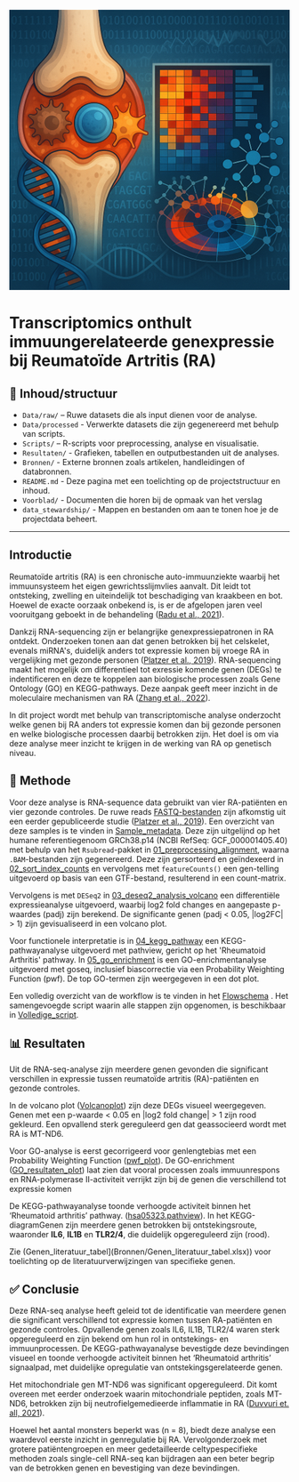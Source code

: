 <p align="center">
  <img src="Voorblad/Reuma_voorblad.png" alt="Voorblad" width="600"/>
</p>

# Transcriptomics onthult immuungerelateerde genexpressie bij Reumatoïde Artritis (RA)

## 📁 Inhoud/structuur

- `Data/raw/` – Ruwe datasets die als input dienen voor de analyse. 
- `Data/processed` - Verwerkte datasets die zijn gegenereerd met behulp van scripts.
- `Scripts/` – R-scripts voor preprocessing, analyse en visualisatie.
- `Resultaten/` - Grafieken, tabellen en outputbestanden uit de analyses.
- `Bronnen/` - Externe bronnen zoals artikelen, handleidingen of databronnen. 
- `README.md` - Deze pagina met een toelichting op de projectstructuur en inhoud.
- `Voorblad/` - Documenten die horen bij de opmaak van het verslag
- `data_stewardship/` - Mappen en bestanden om aan te tonen hoe je de projectdata beheert.

---
## Introductie 

Reumatoïde artritis (RA) is een chronische auto-immuunziekte waarbij het immuunsysteem het eigen gewrichtsslijmvlies aanvalt. Dit leidt tot ontsteking, zwelling en uiteindelijk tot beschadiging van kraakbeen en bot. Hoewel de exacte oorzaak onbekend is, is er de afgelopen jaren veel vooruitgang geboekt in de behandeling ([Radu et al., 2021](Bronnen/Radu_2021_RA_management.pdf)).

Dankzij RNA-sequencing zijn er belangrijke genexpressiepatronen in RA ontdekt. Onderzoeken tonen aan dat genen betrokken bij het celskelet, evenals miRNA's, duidelijk anders tot expressie komen bij vroege RA in vergelijking met gezonde personen ([Platzer et al., 2019](Bronnen/Platzer_2019_RA_gene_expression.pdf)). RNA-sequencing maakt het mogelijk om differentieel tot exressie komende genen (DEGs) te indentificeren en deze te koppelen aan biologische processen zoals Gene Ontology (GO) en KEGG-pathways. Deze aanpak geeft meer inzicht in de moleculaire mechanismen van RA ([Zhang et al., 2022](Bronnen/Zhang_2022_RNA_sequencing.pdf)).

In dit project wordt met behulp van transcriptomische analyse onderzocht welke genen bij RA anders tot expressie komen dan bij gezonde personen en welke biologische processen daarbij betrokken zijn. Het doel is om via deze analyse meer inzicht te krijgen in de werking van RA op genetisch niveau.


## 🔬 Methode

Voor deze analyse is RNA-sequence data gebruikt van vier RA-patiënten en vier gezonde controles. De ruwe reads [FASTQ-bestanden](Data/Raw) zijn afkomstig uit een eerder gepubliceerde studie ([Platzer et al., 2019](Bronnen/Platzer_2019_RA_gene_expression.pdf)). Een overzicht van deze samples is te vinden in [Sample_metadata](Data/Raw/sample_metadata_table_RA.png). Deze zijn uitgelijnd op het humane referentiegenoom GRCh38.p14 (NCBI RefSeq: GCF_000001405.40) met behulp van het `Rsubread`-pakket in  [01_preprocessing_alignment](Scripts/01_preprocessing_alignment.R), waarna `.BAM`-bestanden zijn gegenereerd. Deze zijn gersorteerd en geïndexeerd in [02_sort_index_counts](Scripts/02_sort_index_counts.R) en vervolgens met `featureCounts()`  een gen-telling uitgevoerd op basis van een GTF-bestand, resulterend in een count-matrix.

Vervolgens is met `DESeq2` in [03_deseq2_analysis_volcano](Scripts/03_deseq2_analysis_volcano.R) een differentiële expressieanalyse uitgevoerd, waarbij log2 fold changes en aangepaste p-waardes (padj) zijn berekend. De significante genen (padj < 0.05, |log2FC| > 1) zijn gevisualiseerd in een volcano plot.

Voor functionele interpretatie is in [04_kegg_pathway](Scripts/04_kegg_pathway.R ) een KEGG-pathwayanalyse uitgevoerd met pathview, gericht op het 'Rheumatoid Arthritis' pathway. In [05_go_enrichment](Scripts/05_go_enrichment.R) is een GO-enrichmentanalyse uitgevoerd met goseq, inclusief biascorrectie via een Probability Weighting Function (pwf). De top GO-termen zijn weergegeven in een dot plot.

Een volledig overzicht van de workflow is te vinden in het [Flowschema](Resultaten/Flowschema.png) . Het samengevoegde script waarin alle stappen zijn opgenomen, is beschikbaar in [Volledige_script](Scripts/Volledige_script.R).

## 📊 Resultaten

Uit de RNA-seq-analyse zijn meerdere genen gevonden die significant verschillen in expressie tussen reumatoïde artritis (RA)-patiënten en gezonde controles.

In de volcano plot ([Volcanoplot](Resultaten/VolcanoplotWC.png)) zijn deze DEGs visueel weergegeven. Genen met een p-waarde < 0.05 en |log2 fold change| > 1 zijn rood gekleurd. Een opvallend sterk gereguleerd gen dat geassocieerd wordt met RA is MT-ND6.

Voor GO-analyse is eerst gecorrigeerd voor genlengtebias met een Probability Weighting Function ([pwf_plot](Resultaten/pwf_plot.png)). De GO-enrichment ([GO_resultaten_plot](Resultaten/GO_resultaten_plot.png)) laat zien dat vooral processen zoals immuunrespons en RNA-polymerase II-activiteit verrijkt zijn bij de genen die verschillend tot expressie komen

De KEGG-pathwayanalyse toonde verhoogde activiteit binnen het ‘Rheumatoid arthritis’ pathway. ([hsa05323.pathview](Resultaten/hsa05323.pathview.png)). In het KEGG-diagramGenen zijn meerdere genen betrokken bij ontstekingsroute, waaronder **IL6**, **IL1B** en **TLR2/4**, die duidelijk opgereguleerd zijn (rood).

Zie (Genen_literatuur_tabel](Bronnen/Genen_literatuur_tabel.xlsx)) voor toelichting op de literatuurverwijzingen van specifieke genen.

## ✅ Conclusie 

Deze RNA-seq analyse heeft geleid tot de identificatie van meerdere genen die significant verschillend tot expressie komen tussen RA-patiënten en gezonde controles. Opvallende genen zoals IL6, IL1B, TLR2/4 waren sterk opgereguleerd en zijn bekend om hun rol in ontstekings- en immuunprocessen. De KEGG-pathwayanalyse bevestigde deze bevindingen visueel en toonde verhoogde activiteit binnen het ‘Rheumatoid arthritis’ signaalpad, met duidelijke opregulatie van ontstekingsgerelateerde genen.

Het mitochondriale gen MT-ND6 was significant opgereguleerd. Dit komt overeen met eerder onderzoek waarin mitochondriale peptiden, zoals MT-ND6, betrokken zijn bij neutrofielgemedieerde inflammatie in RA ([Duvvuri et. all, 2021](Bronnen/Duvvuri_2021_MT-ND6.pdf)). 

Hoewel het aantal monsters beperkt was (n = 8), biedt deze analyse een waardevol eerste inzicht in genregulatie bij RA. Vervolgonderzoek met grotere patiëntengroepen en meer gedetailleerde celtypespecifieke methoden zoals single-cell RNA-seq kan bijdragen aan een beter begrip van de betrokken genen en bevestiging van deze bevindingen.





